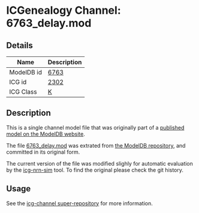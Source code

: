 # ICGenealogy Channel: 6763\_delay.mod

## Details

Name | Description
---- | -----------
ModelDB id | [6763](http://senselab.med.yale.edu/ModelDB/ShowModel.cshtml?model=6763)
ICG id | [2302](http://icg.neurotheory.ox.ac.uk/channels/1/2302)
ICG Class | [K](http://icg.neurotheory.ox.ac.uk/channels/1)

## Description

This is a single channel model file that was originally part of a [published model on the ModelDB website](http://senselab.med.yale.edu/ModelDB/ShowModel.cshtml?model=6763).


The file [6763\_delay.mod](6763_delay.mod) was extrated from [the ModelDB repository](http://senselab.med.yale.edu/ModelDB/ShowModel.cshtml?model=6763), and committed in its original form.

The current version of the file was modified slighly for automatic evaluation by the [icg-nrn-sim](https://github.com/icgenealogy/icg-nrn-sim) tool. To find the original please check the git history.


## Usage

See the [icg-channel super-repository](https://github.com/icgenealogy/icg-channels) for more information.